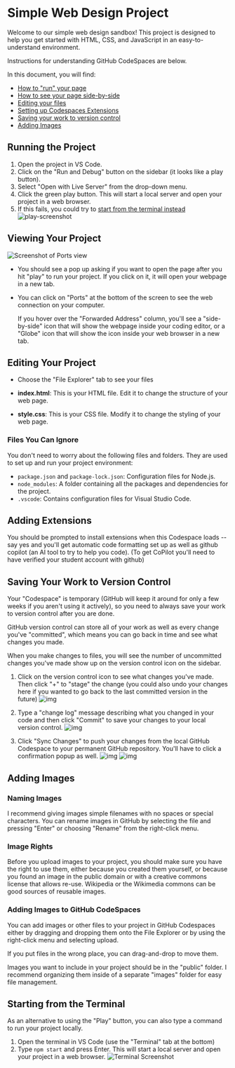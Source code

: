 # Simple Web Design Project

Welcome to our simple web design sandbox! This project is designed to help you get started with HTML, CSS, and JavaScript in an easy-to-understand environment.

Instructions for understanding GitHub CodeSpaces are below.

In this document, you will find:

- [How to "run" your page](#running-the-project)
- [How to see your page side-by-side](#viewing-your-project)
- [Editing your files](#editing-your-project)
- [Setting up Codespaces Extensions](#adding-extensions)
- [Saving your work to version control](#saving-your-work-to-version-control)
- [Adding Images](#adding-images)

## Running the Project

1. Open the project in VS Code.
2. Click on the "Run and Debug" button on the sidebar (it looks like a play button).
3. Select "Open with Live Server" from the drop-down menu.
4. Click the green play button. This will start a local server and open your project in a web browser.
5. If this fails, you could try to [start from the terminal instead](#starting-from-the-terminal)
   ![play-screenshot](screenshots/play-github.png)

## Viewing Your Project

![Screenshot of Ports view](./screenshots/ports-github.png)

- You should see a pop up asking if you want to open the page after you hit "play" to run your project. If you click on it, it will open your webpage in a new tab.
- You can click on "Ports" at the bottom of the screen to see the web connection on your computer.

  If you hover over the "Forwarded Address" column, you'll see a "side-by-side" icon that will show
  the webpage inside your coding editor, or a "Globe" icon that will show the icon inside your web
  browser in a new tab.

## Editing Your Project

- Choose the "File Explorer" tab to see your files

- **index.html**: This is your HTML file. Edit it to change the structure of your web page.
- **style.css**: This is your CSS file. Modify it to change the styling of your web page.

### Files You Can Ignore

You don't need to worry about the following files and folders. They are used to set up and run your project environment:

- `package.json` and `package-lock.json`: Configuration files for Node.js.
- `node_modules`: A folder containing all the packages and dependencies for the project.
- `.vscode`: Contains configuration files for Visual Studio Code.

## Adding Extensions

You should be prompted to install extensions when this Codespace loads -- say yes and you'll
get automatic code formatting set up as well as github copilot (an AI tool to try to help you code). (To get CoPilot you'll need to have verified your student account with github)

## Saving Your Work to Version Control

Your "Codespace" is temporary (GitHub will keep it around for only a few weeks if you aren't using it actively), so you need to always save your work to version control after you are done.

GitHub version control can store all of your work as well as every change you've "committed", which means you can go back in time and see what changes
you made.

When you make changes to files, you will see the number of uncommitted changes you've made show up on the version control icon on the sidebar.

1. Click on the version control icon to see what changes you've made. Then click "+" to "stage"
   the change (you could also undo your changes here
   if you wanted to go back to the last committed
   version in the future)
   ![img](./screenshots/vc-1.png)

2. Type a "change log" message describing what you changed in your code and then click "Commit" to save your changes to your local version control.
   ![img](./screenshots/vc-2.png)

3. Click "Sync Changes" to push your changes from the local GitHub Codespace to your permanent GitHub repository. You'll have to click a confirmation popup as well.
   ![img](./screenshots/vc-3.png)
   ![img](./screenshots/vc-4.png)

## Adding Images

### Naming Images

I recommend giving images simple filenames with no spaces or special characters.
You can rename images in GitHub by selecting the file and pressing "Enter" or choosing
"Rename" from the right-click menu.

### Image Rights

Before you upload images to your project, you should make sure you have the right to
use them, either because you created them yourself, or because you found an image in
the public domain or with a creative commons license that allows re-use. Wikipedia
or the Wikimedia commons can be good sources of reusable images. 

### Adding Images to GitHub CodeSpaces

You can add images or other files to your project in GitHub Codespaces either
by dragging and dropping them onto the File Explorer or by using the right-click
menu and selecting upload.

If you put files in the wrong place, you can drag-and-drop to move them.

Images you want to include in your project should be in the "public" folder. 
I recommend organizing them inside of a separate "images" folder for easy
file management.


## Starting from the Terminal

As an alternative to using the "Play" button, you can also
type a command to run your project locally.

1. Open the terminal in VS Code (use the "Terminal" tab at the bottom)
2. Type `npm start` and press Enter. This will start a local server and open your project in a web browser.
   ![Terminal Screenshot](./screenshots/terminal-github.png)
